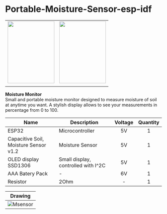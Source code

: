 # Portable-Moisture-Sensor-esp-idf  
  
  |   | |
| :----: | :----: |
| <img src="https://user-images.githubusercontent.com/89953755/181524351-fd84cd16-cf29-4650-8e52-432e5cb2e1c6.jpg" data-canonical-src="https://gyazo.com/eb5c5741b6a9a16c692170a41a49c858.png" width="150" height="200" /> | <img src="https://user-images.githubusercontent.com/89953755/181524184-49f88763-e7cf-437d-a23a-a674108215e5.jpg" data-canonical-src="https://gyazo.com/eb5c5741b6a9a16c692170a41a49c858.png" width="150" height="200" /> |
  |||  
    
 **Moisture Monitor**  
 Small and portable moisture monitor designed to measure moisture of soil at anytime you want. A stylish display allows to see your measurements in percentage from 0 to 100.
      
| **Name** | **Description** | **Voltage** | **Quantity** |
|------|-------------|:-------:|:--------:|
| ESP32 | Microcontroller | 5V | 1 |
| Capacitive Soil, Moisture Sensor v1.2 | Moisture Sensor | 5V | 1 |
| OLED display SSD1306 | Small display, controlled with I^2C | 5V | 1 |
| AAA Batery Pack | - | 6V | 1 |  
| Resistor | 2Ohm | - | 1 |  
  
  | **Drawing** |
| :----: |
| ![Msensor](https://user-images.githubusercontent.com/89953755/181523769-a763e4c4-04fa-4f4a-b830-595a01927c9a.png) |
